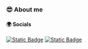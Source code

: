 ### 😎 About me

#### 🌍 Socials
[![Static Badge](https://img.shields.io/badge/LinkedIn-black?style=for-the-badge&logo=linkedin&logoColor=%230A66C2)](https://www.linkedin.com/in/andrin-haldner-317778219/)
[![Static Badge](https://img.shields.io/badge/Stack%20Overflow-black?style=for-the-badge&logo=stackoverflow&logoColor=%23F58025)](https://stackoverflow.com/users/16982702/andrin)


